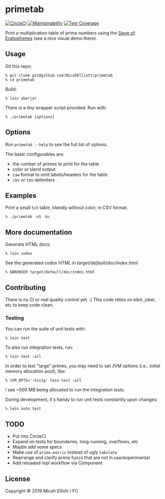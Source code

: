 # primetab

[![CircleCI](https://circleci.com/gh/MicahElliott/primetab/tree/master.svg?style=svg)](https://circleci.com/gh/MicahElliott/primetab/tree/master)
[![Maintainability](https://api.codeclimate.com/v1/badges/a99a88d28ad37a79dbf6/maintainability)](https://codeclimate.com/github/codeclimate/codeclimate/maintainability)
[![Test Coverage](https://api.codeclimate.com/v1/badges/a99a88d28ad37a79dbf6/test_coverage)](https://codeclimate.com/github/codeclimate/codeclimate/test_coverage)

Print a multiplication table of prime numbers using the [Sieve of
Eratosthenes](https://en.wikipedia.org/wiki/Sieve_of_Eratosthenes)
(see a nice visual demo there).

## Usage

Git this repo:

    % git clone git@github.com:MicahElliott/primetab
    % cd primetab

Build:

    % lein uberjar

There is a tiny wrapper script provided. Run with:

    % ./primetab [options]


## Options

Run `primetab --help` to see the full list of options.

The basic configurables are:
- the `n`umber of primes to print for the table
- color or `b`land output
- `raw` format to omit labels/headers for the table
- `c`sv or `t`sv delimiters


## Examples

Print a small `5x5` table, blandly without color, in CSV format.

    % ./primetab -n5 -bc


## More documentation

Generate HTML docs:

    % lein codox

See the generated codox HTML in _target/default/doc/index.html_

    % $BROWSER target/default/doc/index.html


## Contributing

There is no CI or real quality control yet. :) This code relies on
kibit, joker, etc to keep code clean.

### Testing

You can run the suite of unit tests with:

    % lein test

To also run integration tests, run:

    % lein test :all

In order to test "large" primes, you may need to set JVM options
(i.e., initial memory allocation pool), like:

    % JVM_OPTS='-Xss1g' lein test :all

I see ~500 MB being allocated to run the integration tests.

During development, it's handy to run unit tests constantly upon
changes:

    % lein auto test

## TODO

- Put into CircleCI
- Expand on tests for boundaries, long-running, overflows, etc
- Maybe add some specs
- Make use of `prime-matrix` instead of ugly `tabulate`
- Rearrange and clarify prime funcs that are not in use/experimental
- Add reloaded repl workflow via Component


## License

Copyright © 2019 Micah Elliott / FC
